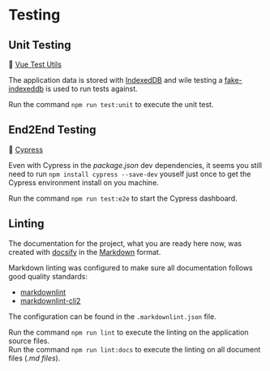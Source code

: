 # Testing

## Unit Testing

:link: [Vue Test Utils](https://test-utils.vuejs.org/)

The application data is stored with [IndexedDB](https://developer.mozilla.org/en-US/docs/Web/API/IndexedDB_API) and wile
 testing a [fake-indexeddb](https://github.com/dumbmatter/fakeIndexedDB) is used to run tests against.

Run the command `npm run test:unit` to execute the unit test.

## End2End Testing

:link: [Cypress](https://www.cypress.io/)

Even with Cypress in the _package.json_ dev dependencies, it seems you still need to run `npm install cypress --save-dev`
 youself just once to get the Cypress environment install on you machine.

Run the command `npm run test:e2e` to start the Cypress dashboard.

## Linting

The documentation for the project, what you are ready here now, was created with [docsify](https://docsify.js.org/#/)
  in the [Markdown](https://daringfireball.net/projects/markdown/) format.

Markdown linting was configured to make sure all documentation follows good quality standards:

- [markdownlint](https://github.com/DavidAnson/markdownlint)
- [markdownlint-cli2](https://github.com/DavidAnson/markdownlint-cli2)

The configuration can be found in the `.markdownlint.json` file.

Run the command `npm run lint` to execute the linting on the application source files.  
Run the command `npm run lint:docs` to execute the linting on all document files (_.md files_).
